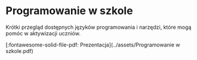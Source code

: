 # Programowanie w szkole

Krótki przegląd dostępnych języków programowania i narzędzi, które mogą pomóc w aktywizacji uczniów.

[:fontawesome-solid-file-pdf: Prezentacja](../assets/Programowanie w szkole.pdf)
